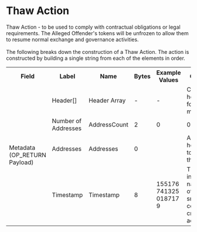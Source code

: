 
<html>
    <head>
        <link rel="stylesheet" href="css/style.css">
        <H1>Thaw Action</H1>
        <p>
        Thaw Action -  to be used to comply with contractual obligations or legal requirements.  The Alleged Offender's tokens will be unfrozen to allow them to resume normal exchange and governance activities.<br><br>
        The following breaks down the construction of a Thaw Action. The action is constructed by building a single string from each of the elements in order.
        </p>
    </head>
    <div class="ritz grid-container" dir="ltr">
        <body>
            <table class="waffle" cellspacing="0" cellpadding="0" table-layout=fixed width=100%>
                 <tr style='height:19px;'>
                    <th style="width:6%" class="s0">Field</th>
                       <th style="width:9%" class="s1">Label</th>
                    <th style="width:9%" class="s1">Name</th>
                    <th style="width:2%" class="s1">Bytes</th>
                    <th style="width:29%" class="s1">Example Values</th>
                    <th style="width:26%" class="s1">Comments</th>
                    <th style="width:5%" class="s1">Data Type</th>
                    <th style="width:14%" class="s2">Amendment Restrictions</th>
                </tr>
                <tr>
                    <td class="s5" rowspan="4">Metadata (OP_RETURN Payload)</td>
                    <td class="e6">Header[]</td>
                    <td class="e6">Header Array</td>
                    <td class="e6">-</td>
                    <td class="e6">-</td>
                    <td class="e6">Common header data for all messages</td>
                    <td class="e6">Header</td>
                    <td class="e7"></td>
                </tr>
                    <tr>
                    <td class="e10">Number of Addresses</td>
                    <td class="e10">AddressCount</td>
                    <td class="e10">2</td>
                    <td class="e10" style="word-break:break-all">0</td>
                    <td class="e10">0 - 65,535</td>
                    <td class="e10">uint16</td>
                    <td class="e11"></td>
                </tr>                <tr>
                    <td class="e10">Addresses</td>
                    <td class="e10">Addresses</td>
                    <td class="e10">0</td>
                    <td class="e10" style="word-break:break-all"></td>
                    <td class="e10">Addresses holding tokens to be thawed.</td>
                    <td class="e10">Address[]</td>
                    <td class="e11"></td>
                </tr>                <tr>
                    <td class="e10">Timestamp</td>
                    <td class="e10">Timestamp</td>
                    <td class="e10">8</td>
                    <td class="e10" style="word-break:break-all">1551767413250187179</td>
                    <td class="e10">Timestamp in nanoseconds of when the smart contract created the action.</td>
                    <td class="e10">timestamp</td>
                    <td class="e11">Cannot be changed by issuer, operator. Smart contract controls.</td>
                </tr>
            </table>
        </body>
    </div>
</html>